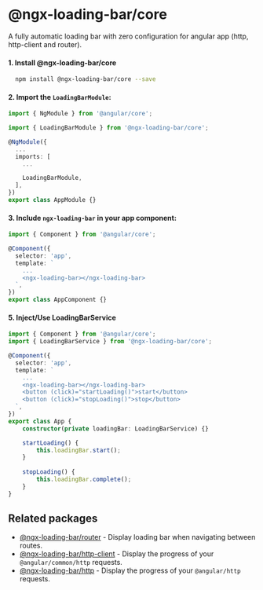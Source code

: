 # @ngx-loading-bar/core

A fully automatic loading bar with zero configuration for angular app (http, http-client and router).

#### 1. Install @ngx-loading-bar/core
```bash
  npm install @ngx-loading-bar/core --save
```

#### 2. Import the `LoadingBarModule`:

```ts
import { NgModule } from '@angular/core';

import { LoadingBarModule } from '@ngx-loading-bar/core';

@NgModule({
  ...
  imports: [
    ...

    LoadingBarModule,
  ],
})
export class AppModule {}
```

#### 3. Include `ngx-loading-bar` in your app component:

```ts
import { Component } from '@angular/core';

@Component({
  selector: 'app',
  template: `
    ...
    <ngx-loading-bar></ngx-loading-bar>
  `,
})
export class AppComponent {}

```

#### 5. Inject/Use LoadingBarService

```ts
import { Component } from '@angular/core';
import { LoadingBarService } from '@ngx-loading-bar/core';

@Component({
  selector: 'app',
  template: `
    ...
    <ngx-loading-bar></ngx-loading-bar>
    <button (click)="startLoading()">start</button>
    <button (click)="stopLoading()">stop</button>
  `,
})
export class App {
    constructor(private loadingBar: LoadingBarService) {}

    startLoading() {
        this.loadingBar.start();
    }
    
    stopLoading() {
        this.loadingBar.complete();
    }
}
```

## Related packages
- [@ngx-loading-bar/router](./../../packages/router/README.md) - Display loading bar when navigating between routes.
- [@ngx-loading-bar/http-client](./../../packages/http-client/README.md) - Display the progress of your `@angular/common/http` requests.
- [@ngx-loading-bar/http](./../../packages/http/README.md) - Display the progress of your `@angular/http` requests.
